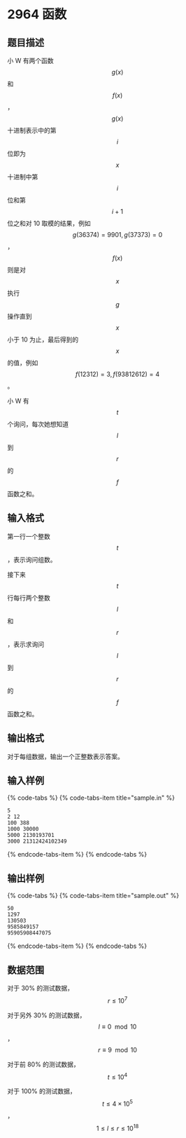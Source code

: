 # 2964 函数

## 题目描述

小 W 有两个函数 $$g(x)$$ 和 $$f(x)$$，$$g(x)$$ 十进制表示中的第 $$i$$ 位即为 $$x$$ 十进制中第 $$i$$ 位和第 $$i+1$$ 位之和对 10 取模的结果，例如 $$g(36374)=9901,\,g(37373)=0$$，$$f(x)$$ 则是对 $$x$$ 执行 $$g$$ 操作直到 $$x$$ 小于 10 为止，最后得到的 $$x$$ 的值，例如 $$f(12312)=3,\,f(93812612)=4$$。

小 W 有 $$t$$ 个询问，每次她想知道 $$l$$ 到 $$r$$ 的 $$f$$ 函数之和。

## 输入格式

第一行一个整数 $$t$$，表示询问组数。

接下来 $$t$$ 行每行两个整数 $$l$$ 和 $$r$$，表示求询问 $$l$$ 到 $$r$$ 的 $$f$$ 函数之和。

## 输出格式

对于每组数据，输出一个正整数表示答案。

## 输入样例

{% code-tabs %}
{% code-tabs-item title="sample.in" %}
```text
5
2 12
100 388
1000 30000
5000 2130193701
3000 21312424102349
```
{% endcode-tabs-item %}
{% endcode-tabs %}

## 输出样例

{% code-tabs %}
{% code-tabs-item title="sample.out" %}
```text
50
1297
130503
9585849157
95905908447075
```
{% endcode-tabs-item %}
{% endcode-tabs %}

## 数据范围

对于 30% 的测试数据，$$r \leq 10^7$$

对于另外 30% 的测试数据，$$l \equiv 0 \mod 10$$，$$r \equiv 9 \mod 10$$

对于前 80% 的测试数据，$$t \leq 10^4$$

对于 100% 的测试数据，$$t \leq 4 \times 10^5$$，$$1 \leq l \leq r \leq 10^{18}$$




